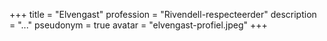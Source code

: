 +++
title = "Elvengast"
profession = "Rivendell-respecteerder"
description = "..."
pseudonym = true
avatar = "elvengast-profiel.jpeg"
+++

